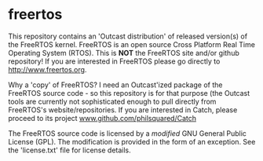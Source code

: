# freertos
This repository contains an 'Outcast distribution' of released version(s) of the FreeRTOS kernel.  FreeRTOS is an open source Cross Platform Real Time Operating System (RTOS).  This is **NOT** the FreeRTOS site and/or github repository!  If you are interested in FreeRTOS please go directly to http://www.freertos.org. 

Why a 'copy' of FreeRTOS? I need an Outcast'ized package of the FreeRTOS source code - so this repository is for that purpose (the Outcast tools are currently not sophisticated enough to pull directly from FreeRTOS's website/repositories. If you are interested in Catch, please proceed to its project www.github.com/philsquared/Catch

The FreeRTOS source code is licensed by a *modified* GNU General Public License (GPL).  The modification is provided in the form of an exception.  See the 'license.txt' file for license details.

